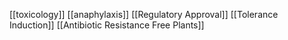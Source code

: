 [[toxicology]]
[[anaphylaxis]]
[[Regulatory Approval]]
[[Tolerance Induction]]
[[Antibiotic Resistance Free Plants]]
